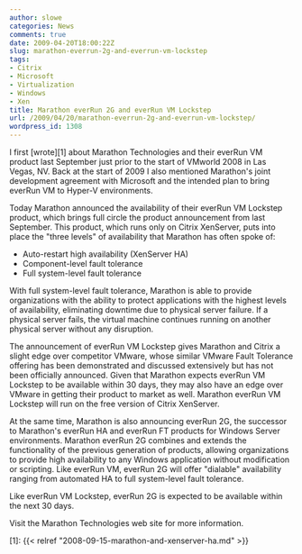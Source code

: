 ```yaml
---
author: slowe
categories: News
comments: true
date: 2009-04-20T18:00:22Z
slug: marathon-everrun-2g-and-everrun-vm-lockstep
tags:
- Citrix
- Microsoft
- Virtualization
- Windows
- Xen
title: Marathon everRun 2G and everRun VM Lockstep
url: /2009/04/20/marathon-everrun-2g-and-everrun-vm-lockstep/
wordpress_id: 1308
---
```


I first [wrote][1] about Marathon Technologies and their everRun VM product last September just prior to the start of VMworld 2008 in Las Vegas, NV. Back at the start of 2009 I also mentioned Marathon's joint development agreement with Microsoft and the intended plan to bring everRun VM to Hyper-V environments.

Today Marathon announced the availability of their everRun VM Lockstep product, which brings full circle the product announcement from last September. This product, which runs only on Citrix XenServer, puts into place the "three levels" of availability that Marathon has often spoke of:

* Auto-restart high availability (XenServer HA)
* Component-level fault tolerance
* Full system-level fault tolerance

With full system-level fault tolerance, Marathon is able to provide organizations with the ability to protect applications with the highest levels of availability, eliminating downtime due to physical server failure. If a physical server fails, the virtual machine continues running on another physical server without any disruption.

The announcement of everRun VM Lockstep gives Marathon and Citrix a slight edge over competitor VMware, whose similar VMware Fault Tolerance offering has been demonstrated and discussed extensively but has not been officially announced. Given that Marathon expects everRun VM Lockstep to be available within 30 days, they may also have an edge over VMware in getting their product to market as well. Marathon everRun VM Lockstep will run on the free version of Citrix XenServer.

At the same time, Marathon is also announcing everRun 2G, the successor to Marathon's everRun HA and everRun FT products for Windows Server environments. Marathon everRun 2G combines and extends the functionality of the previous generation of products, allowing organizations to provide high availability to any Windows application without modification or scripting. Like everRun VM, everRun 2G will offer "dialable" availability ranging from automated HA to full system-level fault tolerance.

Like everRun VM Lockstep, everRun 2G is expected to be available within the next 30 days.

Visit the Marathon Technologies web site for more information.

[1]: {{< relref "2008-09-15-marathon-and-xenserver-ha.md" >}}
